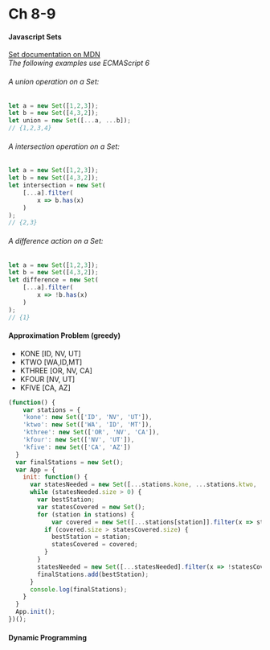 # Ch 8-9
#### Javascript Sets
[ Set documentation on MDN](https://developer.mozilla.org/en-US/docs/Web/JavaScript/Reference/Global_Objects/Set)  
_The following examples use ECMAScript 6_
###### A union operation on a Set:
```javascript
let a = new Set([1,2,3]);
let b = new Set([4,3,2]);
let union = new Set([...a, ...b]);
// {1,2,3,4}
```
###### A intersection operation on a Set:
```javascript
let a = new Set([1,2,3]);
let b = new Set([4,3,2]);
let intersection = new Set(
    [...a].filter(
        x => b.has(x)
    )
);
// {2,3}
```
###### A difference action on a Set:
```javascript
let a = new Set([1,2,3]);
let b = new Set([4,3,2]);
let difference = new Set(
    [...a].filter(
        x => !b.has(x)
    )
);
// {1}
```
#### Approximation Problem (greedy)
+ KONE [ID, NV, UT]
+ KTWO [WA,ID,MT]
+ KTHREE [OR, NV, CA]
+ KFOUR [NV, UT]
+ KFIVE [CA, AZ]
```javascript
(function() {
	var stations = {
    'kone': new Set(['ID', 'NV', 'UT']),
    'ktwo': new Set(['WA', 'ID', 'MT']),
    'kthree': new Set(['OR', 'NV', 'CA']),
    'kfour': new Set(['NV', 'UT']),
    'kfive': new Set(['CA', 'AZ'])
  }
  var finalStations = new Set();
  var App = {
    init: function() {
      var statesNeeded = new Set([...stations.kone, ...stations.ktwo, ...stations.kthree, ...stations.kfour, ...stations.kfive]);
      while (statesNeeded.size > 0) {
        var bestStation;
        var statesCovered = new Set();
        for (station in stations) {
        	var covered = new Set([...stations[station]].filter(x => statesNeeded.has(x)));
          if (covered.size > statesCovered.size) {
          	bestStation = station;
            statesCovered = covered;
          }
        }
        statesNeeded = new Set([...statesNeeded].filter(x => !statesCovered.has(x)));
        finalStations.add(bestStation);
      }
      console.log(finalStations);
    }
  }
  App.init();
})();
```

#### Dynamic Programming
